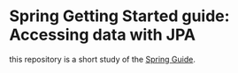 # Spring Getting Started guide: Accessing data with JPA

this repository is a short study of the [Spring Guide](https://spring.io/guides/gs/accessing-data-jpa/).
